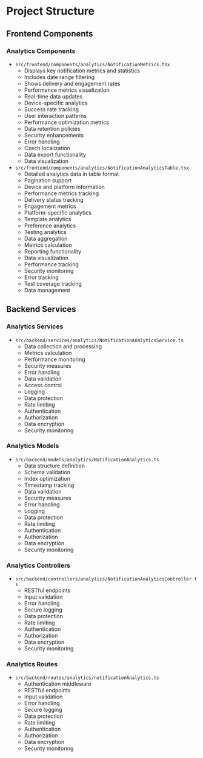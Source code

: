 # Project Structure

## Frontend Components

### Analytics Components
- `src/frontend/components/analytics/NotificationMetrics.tsx`
  - Displays key notification metrics and statistics
  - Includes date range filtering
  - Shows delivery and engagement rates
  - Performance metrics visualization
  - Real-time data updates
  - Device-specific analytics
  - Success rate tracking
  - User interaction patterns
  - Performance optimization metrics
  - Data retention policies
  - Security enhancements
  - Error handling
  - Czech localization
  - Data export functionality
  - Data visualization
- `src/frontend/components/analytics/NotificationAnalyticsTable.tsx`
  - Detailed analytics data in table format
  - Pagination support
  - Device and platform information
  - Performance metrics tracking
  - Delivery status tracking
  - Engagement metrics
  - Platform-specific analytics
  - Template analytics
  - Preference analytics
  - Testing analytics
  - Data aggregation
  - Metrics calculation
  - Reporting functionality
  - Data visualization
  - Performance tracking
  - Security monitoring
  - Error tracking
  - Test coverage tracking
  - Data management

## Backend Services

### Analytics Services
- `src/backend/services/analytics/NotificationAnalyticsService.ts`
  - Data collection and processing
  - Metrics calculation
  - Performance monitoring
  - Security measures
  - Error handling
  - Data validation
  - Access control
  - Logging
  - Data protection
  - Rate limiting
  - Authentication
  - Authorization
  - Data encryption
  - Security monitoring

### Analytics Models
- `src/backend/models/analytics/NotificationAnalytics.ts`
  - Data structure definition
  - Schema validation
  - Index optimization
  - Timestamp tracking
  - Data validation
  - Security measures
  - Error handling
  - Logging
  - Data protection
  - Rate limiting
  - Authentication
  - Authorization
  - Data encryption
  - Security monitoring

### Analytics Controllers
- `src/backend/controllers/analytics/NotificationAnalyticsController.ts`
  - RESTful endpoints
  - Input validation
  - Error handling
  - Secure logging
  - Data protection
  - Rate limiting
  - Authentication
  - Authorization
  - Data encryption
  - Security monitoring

### Analytics Routes
- `src/backend/routes/analytics/notificationAnalytics.ts`
  - Authentication middleware
  - RESTful endpoints
  - Input validation
  - Error handling
  - Secure logging
  - Data protection
  - Rate limiting
  - Authentication
  - Authorization
  - Data encryption
  - Security monitoring 